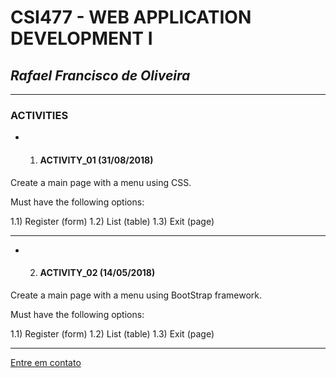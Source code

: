 # **CSI477 - WEB APPLICATION DEVELOPMENT I**

## *Rafael Francisco de Oliveira*

-------------------------------------

### ACTIVITIES

* 1. #### ACTIVITY_01 (31/08/2018)

Create a main page with a menu using CSS. 

Must have the following options: 

1.1) Register (form)
1.2) List (table)
1.3) Exit (page)

******************************

* 2. #### ACTIVITY_02 (14/05/2018)

Create a main page with a menu using BootStrap framework.

Must have the following options:

1.1) Register (form)
1.2) List (table)
1.3) Exit (page)

******************************

[Entre em contato](mailto:rafael.fo@aluno.ufop.edu.br)
